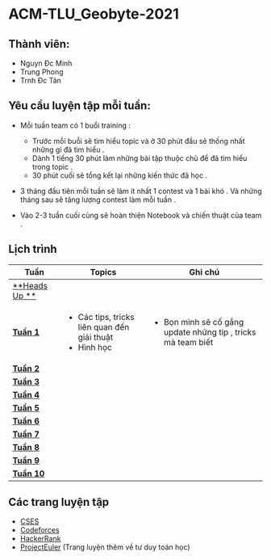 # ACM-TLU_Geobyte-2021
## Thành viên:
- Nguyn Đc Minh
- Trung Phong
- Trnh Đc Tân

## Yêu cầu luyện tập mỗi tuần:
- Mỗi tuần team có 1 buổi training : </br>

    * Trước mỗi buỗi sẽ tìm hiểu topic và ở 30 phút đầu sẽ thống nhất những gì đã tìm hiểu .  
    * Dành 1 tiếng 30 phút làm những bài tập thuộc chủ đề đã tìm hiểu trong topic .
    * 30 phút cuối sẽ tổng kết lại những kiến thức đã học .
- 3 tháng đầu tiên mỗi tuần sẽ làm ít nhất 1 contest và 1 bài khó . Và những tháng sau sẽ tăng lượng contest làm mỗi tuần .
- Vào 2-3 tuần cuối cùng sẽ hoàn thiện Notebook và chiến thuật của team .
## Lịch trình
|Tuần|Topics|Ghi chú|
| --- | --- | --- |
|[**Heads Up **](https://github.com/Drake1st/ACM-OLP-2021-TLU)|||
|[**Tuần 1**](https://github.com/Drake1st/ACM-OLP-2021-TLU)|<ul><li> Các tips, tricks liên quan đến giải thuật</li><li> Hình học</li> |<ul><li> Bọn mình sẽ cố gắng update những tip , tricks mà team biết </li>|
|[**Tuần 2**](https://github.com/Drake1st/ACM-OLP-2021-TLU)|||
|[**Tuần 3**](https://github.com/Drake1st/ACM-OLP-2021-TLU)|||
|[**Tuần 4**](https://github.com/Drake1st/ACM-OLP-2021-TLU)|||
|[**Tuần 5**](https://github.com/Drake1st/ACM-OLP-2021-TLU)|||
|[**Tuần 6**](https://github.com/Drake1st/ACM-OLP-2021-TLU)|||
|[**Tuần 7**](https://github.com/Drake1st/ACM-OLP-2021-TLU)|||
|[**Tuần 8**](https://github.com/Drake1st/ACM-OLP-2021-TLU)|||
|[**Tuần 9**](https://github.com/Drake1st/ACM-OLP-2021-TLU)|||
|[**Tuần 10**](https://github.com/Drake1st/ACM-OLP-2021-TLU)|||


## Các trang luyện tập
   - [CSES](https://cses.fi/problemset/)
   - [Codeforces](https://codeforces.com/)
   - [HackerRank](https://www.hackerrank.com/)
   - [ProjectEuler](https://projecteuler.net/) (Trang luyện thêm về tư duy toán học)


